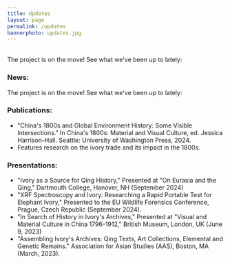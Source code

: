 ```yaml
---
title: Updates
layout: page
permalink: /updates
bannerphoto: updates.jpg
---
```

<br>
The project is on the move! See what we've been up to lately:

<h3>News:</h3>
The project is on the move! See what we've been up to lately:

<h3>Publications:</h3>
<ul>
<li>
"China's 1800s and Global Environment History: Some Visible Intersections." In China's 1800s: Material and Visual Culture, ed. Jessica Harrison-Hall. Seattle: University of Washington Press, 2024.
</li>
<li>Features research on the ivory trade and its impact in the 1800s.</li>
</ul>

<h3>Presentations:</h3>
<ul>
<li>"Ivory as a Source for Qing History," Presented at "On Eurasia and the Qing," Dartmouth College, Hanover, NH (September 2024)</li>
<li>"XRF Spectroscopy and Ivory: Researching a Rapid Portable Test for Elephant Ivory," Presented to the EU Wildlife Forensics Conference, Prague, Czech Republic (September 2024).</li>
<li>"In Search of History in Ivory's Archives," Presented at "Visual and Material Culture in China 1796-1912," British Museum, London, UK (June 9, 2023)</li>
<li>"Assembling Ivory's Archives: Qing Texts, Art Collections, Elemental and Genetic Remains." Association for Asian Studies (AAS), Boston, MA (March, 2023).</li>
</ul>
